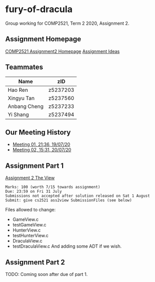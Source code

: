 # fury-of-dracula
Group working for COMP2521, Term 2 2020, Assignment 2.

## Assignment Homepage
[COMP2521 Assignment2 Homepage](https://www.cse.unsw.edu.au/~cs2521/20T2/ass/ass2/index.html)
[Assignment Ideas](https://webcms3.cse.unsw.edu.au/COMP2521/20T2/resources/49377)

## Teammates
| Name         | zID      |
|--------------|----------|
| Hao Ren      | z5237203 |
| Xingyu Tan   | z5237560 |
| Anbang Cheng | z5237233 |
| Yi Shang     | z5237494 |

## Our Meeting History
- [Meeting 01, 21:36, 19/07/20](https://webcms3.cse.unsw.edu.au/COMP2521/20T2/wiki/49368/6308)
- [Meeting 02, 15:31, 20/07/20](https://webcms3.cse.unsw.edu.au/COMP2521/20T2/wiki/49368/6436)

## Assignment Part 1
[Assignment 2 The View](https://www.cse.unsw.edu.au/~cs2521/20T2/ass/ass2/view/)
```
Marks: 100 (worth 7/15 towards assignment)
Due: 23:59 on Fri 31 July
Submissions not accepted after solution released on Sat 1 August
Submit: give cs2521 ass2view SubmissionFiles (see below)
```
Files allowed to change:
- GameView.c
- testGameView.c
- HunterView.c
- testHunterView.c 
- DraculaView.c 
- testDraculaView.c
And adding some ADT if we wish.

## Assignment Part 2
TODO: Coming soon after due of part 1.
